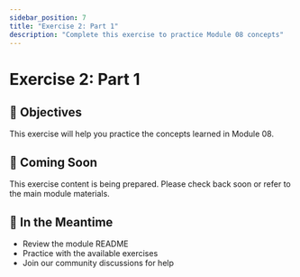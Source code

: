 ```yaml
---
sidebar_position: 7
title: "Exercise 2: Part 1"
description: "Complete this exercise to practice Module 08 concepts"
---
```


# Exercise 2: Part 1

## 🎯 Objectives

This exercise will help you practice the concepts learned in Module 08.

## 📝 Coming Soon

This exercise content is being prepared. Please check back soon or refer to the main module materials.

## 🚀 In the Meantime

- Review the module README
- Practice with the available exercises
- Join our community discussions for help
